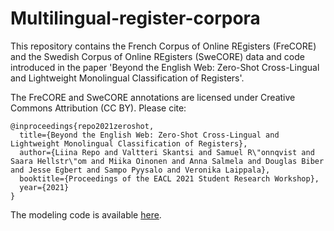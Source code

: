 # Multilingual-register-corpora
This repository contains the French Corpus of Online REgisters (FreCORE) and the Swedish Corpus of Online REgisters (SweCORE) data and code introduced in the paper 
'Beyond the English Web: Zero-Shot Cross-Lingual and Lightweight Monolingual Classification of Registers'.

The FreCORE and SweCORE annotations are licensed under Creative Commons Attribution (CC BY). Please cite:

```
@inproceedings{repo2021zeroshot,
  title={Beyond the English Web: Zero-Shot Cross-Lingual and Lightweight Monolingual Classification of Registers},
  author={Liina Repo and Valtteri Skantsi and Samuel R\"onnqvist and Saara Hellstr\"om and Miika Oinonen and Anna Salmela and Douglas Biber and Jesse Egbert and Sampo Pyysalo and Veronika Laippala},
  booktitle={Proceedings of the EACL 2021 Student Research Workshop},
  year={2021}
}
```

The modeling code is available [here](https://github.com/TurkuNLP/multilingual-register-labeling).
